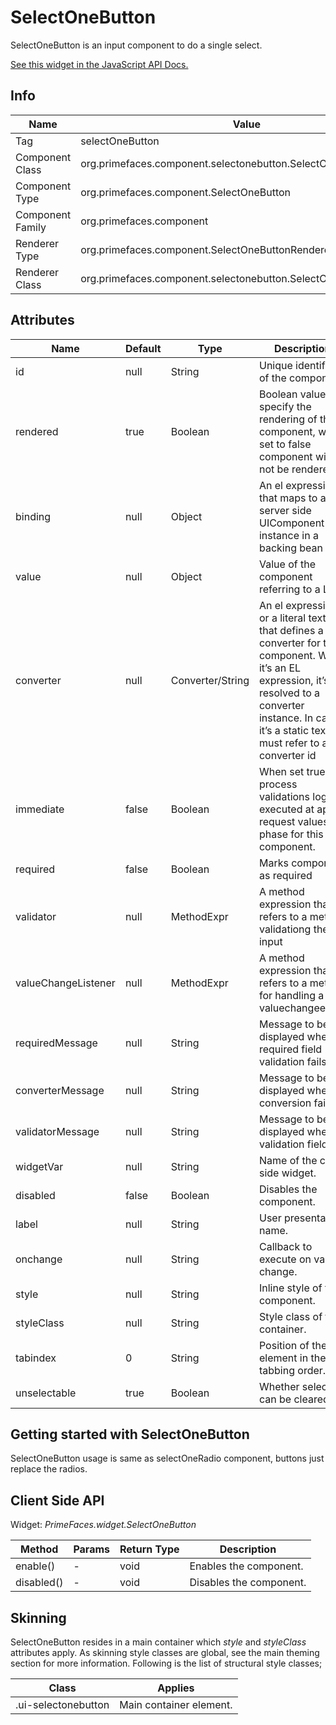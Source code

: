 # SelectOneButton

SelectOneButton is an input component to do a single select.

[See this widget in the JavaScript API Docs.](../../jsdocs/classes/primefaces.widget.selectonebutton.html)

## Info

| Name | Value |
| --- | --- |
| Tag | selectOneButton
| Component Class | org.primefaces.component.selectonebutton.SelectOneButton
| Component Type | org.primefaces.component.SelectOneButton
| Component Family | org.primefaces.component |
| Renderer Type | org.primefaces.component.SelectOneButtonRenderer
| Renderer Class | org.primefaces.component.selectonebutton.SelectOneButtonRenderer

## Attributes

| Name | Default | Type | Description | 
| --- | --- | --- | --- |
id | null | String | Unique identifier of the component
rendered | true | Boolean | Boolean value to specify the rendering of the component, when set to false component will not be rendered.
binding | null | Object | An el expression that maps to a server side UIComponent instance in a backing bean
value | null | Object | Value of the component referring to a List.
converter | null | Converter/String | An el expression or a literal text that defines a converter for the component. When it’s an EL expression, it’s resolved to a converter instance. In case it’s a static text, it must refer to a converter id
immediate | false | Boolean | When set true, process validations logic is executed at apply request values phase for this component.
required | false | Boolean | Marks component as required
validator | null | MethodExpr | A method expression that refers to a method validationg the input
valueChangeListener | null | MethodExpr | A method expression that refers to a method for handling a valuechangeevent
requiredMessage | null | String | Message to be displayed when required field validation fails.
converterMessage | null | String | Message to be displayed when conversion fails.
validatorMessage | null | String | Message to be displayed when validation fields.
widgetVar | null | String | Name of the client side widget.
disabled | false | Boolean | Disables the component.
label | null | String | User presentable name.
onchange | null | String | Callback to execute on value change.
style | null | String | Inline style of the component.
styleClass | null | String | Style class of the container.
tabindex | 0 | String | Position of the element in the tabbing order.
unselectable | true | Boolean | Whether selection can be cleared.

## Getting started with SelectOneButton
SelectOneButton usage is same as selectOneRadio component, buttons just replace the radios.

## Client Side API
Widget: _PrimeFaces.widget.SelectOneButton_

| Method | Params | Return Type | Description | 
| --- | --- | --- | --- | 
enable() | - | void | Enables the component.
disabled() | - | void | Disables the component.

## Skinning
SelectOneButton resides in a main container which _style_ and _styleClass_ attributes apply. As
skinning style classes are global, see the main theming section for more information. Following is
the list of structural style classes;

| Class | Applies | 
| --- | --- | 
.ui-selectonebutton | Main container element.
